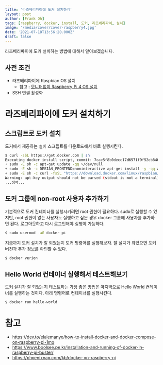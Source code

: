 ```yaml
---
title: '라즈베리파이에 도커 설치하기'
layout: post
author: [Frank Oh]
tags: [raspberry, docker, install, 도커, 라즈베리파이, 설치]
image: '/media/cover/cover-raspberry4.jpg'
date: '2021-07-18T13:56:20.000Z'
draft: false
---
```


라즈베리파이에 도커 설치하는 방법에 대해서 알아보겠습니다. 

## 사전 조건

- 라즈베리파이에 Raspbian OS 설치
  - 참고 : [모니터없이 Raspberry Pi 4 OS 설치](https://blog.advenoh.pe.kr/linux/Raspberry-Pi4-OS-%EC%84%A4%EC%B9%98/)
- SSH 연결 활성화

# 라즈베리파이에 도커 설치하기

## 스크립트로 도커 설치

도커에서 제공하는 설치 스크립트를 다운로드해서 바로 실행시킨다. 

```bash
$ curl -sSL https://get.docker.com | sh
Executing docker install script, commit: 7cae5f8b0decc17d6571f9f52eb840fbc13b2737
+ sudo -E sh -c apt-get update -qq >/dev/null
+ sudo -E sh -c DEBIAN_FRONTEND=noninteractive apt-get install -y -qq apt-transport-https ca-certificates curl >/dev/null
+ sudo -E sh -c curl -fsSL "https://download.docker.com/linux/raspbian/gpg" | apt-key add -qq - >/dev/null
Warning: apt-key output should not be parsed (stdout is not a terminal)
...생략...
```



## 도커 그룹에 non-root 사용자 추가하기

기본적으로 도커 컨테이너를 실행시키려면 root 권한이 필요하다. sudo로 실행할 수 있지만, root 권한이 없는 사용자도 실행하고 싶은 경우 docker 그룹에 사용자를 추가하면 된다. 로그아웃하고 다시 로그인해야 실행이 가능하다.

```bash
$ sudo usermod -aG docker pi
```

지금까지 도커 설치가 잘 되었는지 도커 명령어를 실행해보자. 잘 설치가 되었으면 도커 버전과 추가 정보를 확인할 수 있다. 

```bash
$ docker verion
```



## Hello World 컨테이너 실행해서 테스트해보기

도커 설치가 잘 되었는지 테스트하는 가장 좋은 방법은 마지막으로 Hello World 컨테이너를 실행하는 것이다. 아래 명령어로 컨테이너를 실행시킨다. 

```bash
$ docker run hello-world
```

# 참고

- https://dev.to/elalemanyo/how-to-install-docker-and-docker-compose-on-raspberry-pi-1mo
- https://www.boolsee.pe.kr/installation-and-running-of-docker-in-raspberry-pi-buster/
- https://phoenixnap.com/kb/docker-on-raspberry-pi


